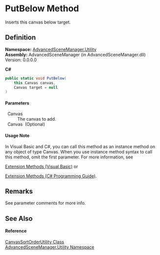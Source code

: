 # PutBelow Method


Inserts this canvas below target.



## Definition
**Namespace:** <a href="N_AdvancedSceneManager_Utility.md">AdvancedSceneManager.Utility</a>  
**Assembly:** AdvancedSceneManager (in AdvancedSceneManager.dll) Version: 0.0.0.0

**C#**
``` C#
public static void PutBelow(
	this Canvas canvas,
	Canvas target = null
)
```



#### Parameters
<dl><dt>  Canvas</dt><dd>The canvas to add.</dd><dt>  Canvas  (Optional)</dt><dd /></dl>

#### Usage Note
In Visual Basic and C#, you can call this method as an instance method on any object of type Canvas. When you use instance method syntax to call this method, omit the first parameter. For more information, see <a href="https://docs.microsoft.com/dotnet/visual-basic/programming-guide/language-features/procedures/extension-methods" target="_blank" rel="noopener noreferrer">

Extension Methods (Visual Basic)</a> or <a href="https://docs.microsoft.com/dotnet/csharp/programming-guide/classes-and-structs/extension-methods" target="_blank" rel="noopener noreferrer">

Extension Methods (C# Programming Guide)</a>.

## Remarks
See parameter comments for more info.

## See Also


#### Reference
<a href="T_AdvancedSceneManager_Utility_CanvasSortOrderUtility.md">CanvasSortOrderUtility Class</a>  
<a href="N_AdvancedSceneManager_Utility.md">AdvancedSceneManager.Utility Namespace</a>  
